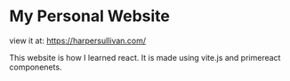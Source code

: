 # My Personal Website

view it at: https://harpersullivan.com/

This website is how I learned react. It is made using vite.js and primereact componenets. 
